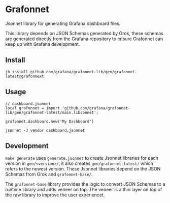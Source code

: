 # Grafonnet

Jsonnet library for generating Grafana dashboard files.

This library depends on JSON Schemas generated by Grok, these schemas are generated
directly from the Grafana repository to ensure Grafonnet can keep up with Grafana
development.

## Install

```console
jb install github.com/grafana/grafonnet-lib/gen/grafonnet-latest@grafonnext
```

## Usage

```jsonnet
// dashboard.jsonnet
local grafonnet = import 'github.com/grafana/grafonnet-lib/gen/grafonnet-latest/main.libsonnet';

grafonnet.dashboard.new('My Dashboard')
```

```console
jsonnet -J vendor dashboard.jsonnet
```

## Development

`make generate` uses `generate.jsonnet` to create Jsonnet libraries for each version in
`gen/<version>/`, it also creates `gen/grafonnet-latest/` which refers to the newest
version. These Jsonnet libraries depend on the JSON Schemas from Grok and `grafonnet-base/`.

The `grafonnet-base` library provides the logic to convert JSON Schemas to a runtime
library and adds veneer on top. The veneer is a thin layer on top of the raw library to
improve the user experiencet.
